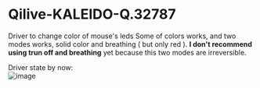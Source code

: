 # Qilive-KALEIDO-Q.32787
Driver to change color of mouse's leds
Some of colors works, and two modes works, solid color and breathing ( but only red ).
**I don't recommend using trun off and breathing** yet because this two modes are irreversible.

Driver state by now: <br>
![image](https://github.com/NintyS/Qilive-KALEIDO-Q.3277/assets/31569763/585a6b49-7aff-4244-92be-8a105f6be5f5)
